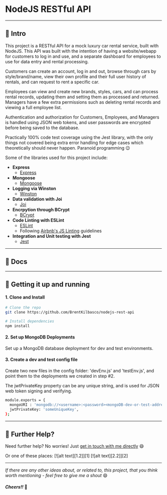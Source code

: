 # NodeJS RESTful API

---

## 👋 Intro

This project is a RESTful API for a mock luxury car rental service, built with NodeJS. This API was built with the intention of having a website/webapp for customers to log in and use, and a separate dashboard for employees to use for data entry and rental processing. 

Customers can create an account, log in and out, browse through cars by style/brand/name, view their own profile and their full user history of rentals, and can request to rent a specific car. 

Employees can view and create new brands, styles, cars, and can process rental records, updating them and setting them as processed and returned. Managers have a few extra permissions such as deleting rental records and viewing a full employee list.

Authentication and authorization for Customers, Employees, and Managers is handled using JSON web tokens, and user passwords are encrypted before being saved to the database.

Practically 100% code test coverage using the Jest library, with the only things not covered being extra error handling for edge cases which theoretically should never happen. Paranoid programming 😉

Some of the libraries used for this project include:

- __Express__
    - [Express](https://www.npmjs.com/package/express)
- __Mongoose__
    - [Mongoose](https://www.npmjs.com/package/mongoose)
- __Logging via Winston__ 
    - [Winston](https://www.npmjs.com/package/winston)
- __Data validation with Joi__ 
    - [Joi](https://www.npmjs.com/package/joi)
- __Encrpytion through BCrypt__ 
    - [BCrypt](https://www.npmjs.com/package/bcrypt)
- __Code Linting with ESLint__
    - [ESLint](https://www.npmjs.com/package/eslint)
    - Following [Airbnb's JS Linting](https://github.com/airbnb/javascript) guidelines
- __Integration and Unit testing with Jest__
    - [Jest](https://www.npmjs.com/package/jest)
---

## 📖 Docs


---

## 🚀 Getting it up and running

#### 1. Clone and Install

```bash
# Clone the repo
git clone https://github.com/BrentKilbasco/nodejs-rest-api

# Install dependencies
npm install
```

#### 2. Set up MongoDB Deployments
Set up a MongoDB database deployment for dev and test environments.

#### 3. Create a dev and test config file

Create two new files in the config folder: 'devEnv.js' and 'testEnv.js', and point them to the deployments we created in step #2. 

The jwtPrivateKey property can be any unique string, and is used for JSON web token signing and verifying.

```bash
module.exports = {
  mongoURI : 'mongodb://<username>:<password><mongoDB-dev-or-test-address>',
  jwtPrivateKey: 'someUniqueKey',
};
```


---

## 👊 Further Help?

Need further help? No worries! Just [get in touch with me directly](http://portfolio.bkilbasco.com) 😄

Or one of these places:   [![alt text][1.2]][1] [![alt text][2.2]][2]

---

_If there are any other ideas about, or related to, this project, that you think worth mentioning - feel free to give me a shout_ 😄  

#### _Cheers!!_ 🍻 


